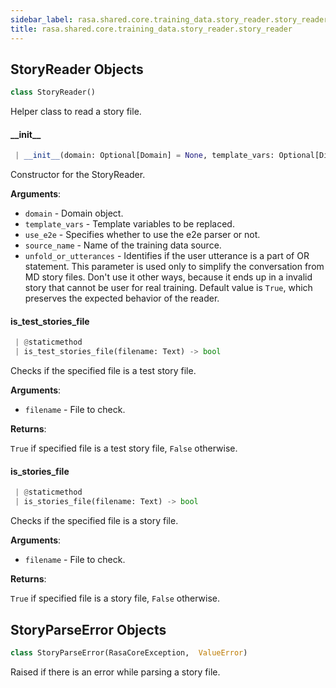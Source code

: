 ```yaml
---
sidebar_label: rasa.shared.core.training_data.story_reader.story_reader
title: rasa.shared.core.training_data.story_reader.story_reader
---
```


## StoryReader Objects

```python
class StoryReader()
```

Helper class to read a story file.

#### \_\_init\_\_

```python
 | __init__(domain: Optional[Domain] = None, template_vars: Optional[Dict] = None, use_e2e: bool = False, source_name: Text = None, unfold_or_utterances: bool = True) -> None
```

Constructor for the StoryReader.

**Arguments**:

- `domain` - Domain object.
- `template_vars` - Template variables to be replaced.
- `use_e2e` - Specifies whether to use the e2e parser or not.
- `source_name` - Name of the training data source.
- `unfold_or_utterances` - Identifies if the user utterance is a part of
  OR statement. This parameter is used only to simplify the conversation
  from MD story files. Don&#x27;t use it other ways, because it ends up
  in a invalid story that cannot be user for real training.
  Default value is `True`, which preserves the expected behavior
  of the reader.

#### is\_test\_stories\_file

```python
 | @staticmethod
 | is_test_stories_file(filename: Text) -> bool
```

Checks if the specified file is a test story file.

**Arguments**:

- `filename` - File to check.
  

**Returns**:

  `True` if specified file is a test story file, `False` otherwise.

#### is\_stories\_file

```python
 | @staticmethod
 | is_stories_file(filename: Text) -> bool
```

Checks if the specified file is a story file.

**Arguments**:

- `filename` - File to check.
  

**Returns**:

  `True` if specified file is a story file, `False` otherwise.

## StoryParseError Objects

```python
class StoryParseError(RasaCoreException,  ValueError)
```

Raised if there is an error while parsing a story file.

